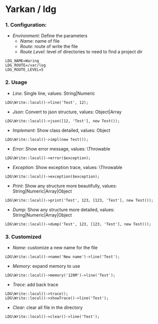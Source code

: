 # Yarkan / ldg

### 1. Configuration:

- *Environment:* Define the parameters
    - *Name:* name of file
    - *Route:* route of write the file
    - *Route Level:* level of directories to need to find a project dir 

~~~
LDG_NAME=Waring
LDG_ROUTE=/var/log
LDG_ROUTE_LEVEL=5
~~~

### 2. Usage

- *Line*: Single line, values: String|Numeric

~~~
LDG\Write::local()->line('Test', 12);
~~~

- *Json*: Convert to json structure, values: Object|Array 

~~~
LDG\Write::local()->json([12, 'Test'], new Test());
~~~

- *Implement*: Show class detailed, values: Object 

~~~
LDG\Write::local()->impl(new Test());
~~~

- *Error*: Show error message, values: \Throwable

~~~
LDG\Write::local()->error($exception);
~~~

- *Exception*: Show exception trace, values: \Throwable

~~~
LDG\Write::local()->exception($exception);
~~~

- *Print*: Show any structure more beautifully, values: String|Numeric|Array|Object

~~~
LDG\Write::local()->print('Test', 123, [123, 'Test'], new Test());
~~~

- *Dump*: Show any structure more detailed, values: String|Numeric|Array|Object

~~~
LDG\Write::local()->dump('Test', 123, [123, 'Test'], new Test());
~~~

### 3. Customized

- *Name*: customize a new name for the file

~~~
LDG\Write::local()->name('New name')->line('Test');
~~~

- *Memory*: expand memory to use

~~~
LDG\Write::local()->memory('128M')->line('Test');
~~~

- *Trace*: add back trace

~~~
LDG\Write::local()->trace();
LDG\Write::local()->showTrace()->line('Test');
~~~

- *Clear*: clear all file in the directory

~~~
LDG\Write::local()->clear()->line('Test');
~~~
